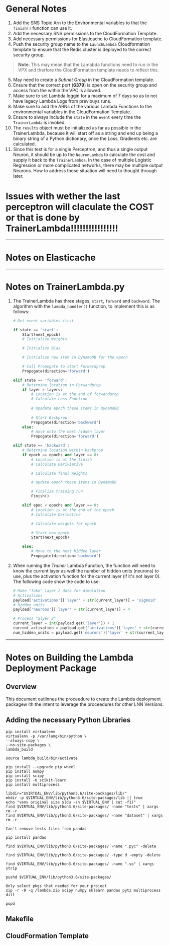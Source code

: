 # General Notes
1. Add the SNS Topic Arn to the Environmental variables to that the `finish()` function can use it.
2. Add the necessary SNS permissions to the CloudFormation Template.
3. Add necessary permissions for Elasticache to CloudFormation template.
4. Push the security group name to the `LaunchLambda` Cloudformation template to ensure that the Redis cluster is deployed to the correct security group.
>**Note**: This may mean that the Lamabda functions need to run in the VPX and therfore the CloudFormation template needs to reflect this.
5. May need to create  a *Subnet Group* in the CloudFormation template.
5. Ensure that the correct port (**6379**) is open on the security group and access from the within the VPC is allowed.
5. Make sure to set Lambda loggin for a maximum of 7 days so as to not have lagacy Lambda Logs from previouys runs.
6. Make sure to add the ARNs of the various Lambda Functions to the environmental variables in the CloudFormation Template.
7. Ensure to always include the `state` in the `event` every time the `TrainerLambda` is invoked.
8. The `results` object must be initialized as far as possible in the TrainerLambda, because it will start off as a string and end up being a binary string of a Python dictionary, once the Loss, Gradients etc. are calculated.
9. Since this test is for a single Perceptron, and thus a single output Neuron, it should be up to the `NeuronLambda` to calculate the cost and supply it back to the `TrainerLambda`. In the case of multiple Logistic Regression or more complicated networks, there may be multiple output Neurons. How to address these situation will need to thought through later.

# Issues with wether the last perceptron will claculate the COST or that is done by TrainerLambda!!!!!!!!!!!!!!!!

---

# Notes on Elasticache

---

# Notes on TrainerLambda.py

1. The TrainerLambda has three stages, `start`, `forward` and `backward`. The algorithm with the `lambda_handler()` function, to implement this is as follows:
    ```python
    # Get event variables first

    if state == 'start':
        Start(next_epoch)
        # Initialize Weights

        # Initialize Bias

        # Instialize new item in DynamoDB for the epoch

        # Call Propogate to start Forwardprop
        Propogate(direction='forward')

    elif state == 'forward':
        # Determine location in Forwardprop
        if layer > layers:
            # Location is at the end of forwardprop
            # Calculate Loss Function
            
            # Upadate epoch these items in DynamoDB
            
            # Start Backprop
            Propogate(direction='backward')
        else:
            # move onto the next hidden layer
            Propogate(direction='forward')

    elif state == 'backward':
        # Determine location within backprop
        if epoch == epochs and layer == 0:
            # Location is at the finish
            # Calculate Deriviative

            # Calculate final Weights

            # Update epoch these items in DynamoDB

            # Finalize training run
            Finish()

        elif epoc < epochs and layer == 0:
            # Location is at the end of the epoch
            # Calculate Derivative

            # Calculate weights for epoch

            # Start new epoch
            Start(next_epoch)

        else:
            # Move to the next hidden layer
            Propogate(direction='backward')
    ```
2. When running the *Trainer* Lambda Function, the function will need to know the current layer as well the number of hidden units (neurons) to use, plus the activation function for the current layer (if it's not layer 0). The following code show the code to use:
    ```python
    # Make "fake" layer 2 data for dimulation
    # Activations
    payload['activations']['layer' + str(current_layer)] = 'sigmoid'
    # Hidden units
    payload['neurons']['layer' + str(current_layer)] = 4

    # Process "alyer 2"
    current_layer = int(payload.get('layer')) + 1
    current_activation = payload.get('activations')['layer' + str(current_layer)] # Get activations
    num_hidden_units = payload.get('neurons')['layer' + str(current_layer)] # Get hidden units


---

# Notes on Building the Lambda Deployment Package
## Overview
This document outlinnes the proceedure to create the Lambda deployment packagew ith the intent to leverage the proceedures for other LNN Versions.

## Adding the necessary Python Libraries
```text
pip install virtualenv
virtualenv -p /var/lang/bin/python \
--always-copy \
--no-site-packages \
lambda_build

source lambda_build/bin/activate

pip install --upgrade pip wheel
pip install numpy
pip install scipy
pip install -U scikit-learn
pip install multiprocess

libdir="$VIRTUAL_ENV/lib/python3.6/site-packages/lib/"
mkdir -p $VIRTUAL_ENV/lib/python3.6/site-packages/lib || true
echo "venv original size $(du -sh $VIRTUAL_ENV | cut -f1)"
find $VIRTUAL_ENV/lib/python3.6/site-packages/ -name "tests" | xargs rm -r
find $VIRTUAL_ENV/lib/python3.6/site-packages/ -name "dataset" | xargs rm -r

Can't remove tests files from pandas

pip install pandas

find $VIRTUAL_ENV/lib/python3.6/site-packages/ -name ".pyc" -delete

find $VIRTUAL_ENV/lib/python3.6/site-packages/ -type d -empty -delete

find $VIRTUAL_ENV/lib/python3.6/site-packages/ -name ".so" | xargs strip

pushd $VIRTUAL_ENV/lib/python3.6/site-packages/

Only select pkgs that needed for your project
zip -r -9 -q /lambda.zip scipy numpy sklearn pandas pytz multiprocess dill

popd
```

## Makefile

## CloudFormation Template